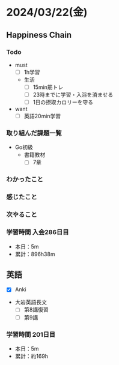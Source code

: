 # 2024/03/22(金)

## Happiness Chain

### Todo

- must
  - [ ] 1h学習
  - 生活
    - [ ] 15min筋トレ
    - [ ] 23時までに学習・入浴を済ませる
    - [ ] 1日の摂取カロリーを守る
- want
  - [ ] 英語20min学習

### 取り組んだ課題一覧

- Go初級
  - 書籍教材
    - [ ] 7章

### わかったこと

### 感じたこと

### 次やること

### 学習時間 入会286日目

- 本日：5m
- 累計：896h38m

## 英語

- [x] Anki
- 大岩英語長文
  - [ ] 第8講復習
  - [ ] 第9講

### 学習時間 201日目

- 本日：5m
- 累計：約169h
